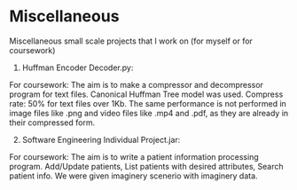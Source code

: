 # Miscellaneous
Miscellaneous small scale projects that I work on (for myself or for coursework)


1. Huffman Encoder Decoder.py:

For coursework: The aim is to make a compressor and decompressor program for text files. Canonical Huffman Tree model was used. Compress rate: 50% for text files over 1Kb. The same performance is not performed in image files like .png and video files like .mp4 and .pdf, as they are already in their compressed form.

2. Software Engineering Individual Project.jar:

For coursework: The aim is to write a patient information processing program. Add/Update patients, List patients with desired attributes, Search patient info. We were given imaginery scenerio with imaginery data.
